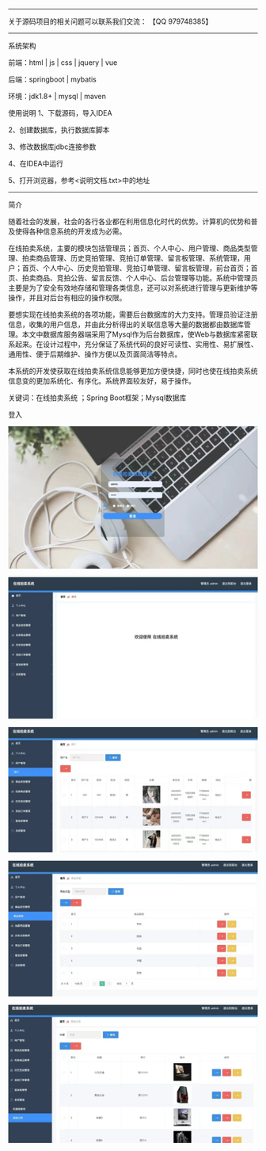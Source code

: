 ***************************************************************
关于源码项目的相关问题可以联系我们交流： 【QQ 979748385】
                                         
     
***************************************************************

系统架构

前端：html | js | css | jquery | vue

后端：springboot | mybatis

环境：jdk1.8+ | mysql | maven

使用说明
1、下载源码，导入IDEA

2、创建数据库，执行数据库脚本

3、修改数据库jdbc连接参数

4、在IDEA中运行

5、打开浏览器，参考<说明文档.txt>中的地址

***************************************************************

简介

随着社会的发展，社会的各行各业都在利用信息化时代的优势。计算机的优势和普及使得各种信息系统的开发成为必需。

在线拍卖系统，主要的模块包括管理员；首页、个人中心、用户管理、商品类型管理、拍卖商品管理、历史竞拍管理、竞拍订单管理、留言板管理、系统管理，用户；首页、个人中心、历史竞拍管理、竞拍订单管理、留言板管理，前台首页；首页、拍卖商品、竞拍公告、留言反馈、个人中心、后台管理等功能。系统中管理员主要是为了安全有效地存储和管理各类信息，还可以对系统进行管理与更新维护等操作，并且对后台有相应的操作权限。

要想实现在线拍卖系统的各项功能，需要后台数据库的大力支持。管理员验证注册信息，收集的用户信息，并由此分析得出的关联信息等大量的数据都由数据库管理。本文中数据库服务器端采用了Mysql作为后台数据库，使Web与数据库紧密联系起来。在设计过程中，充分保证了系统代码的良好可读性、实用性、易扩展性、通用性、便于后期维护、操作方便以及页面简洁等特点。

本系统的开发使获取在线拍卖系统信息能够更加方便快捷，同时也使在线拍卖系统信息变的更加系统化、有序化。系统界面较友好，易于操作。

关键词：在线拍卖系统  ；Spring Boot框架；Mysql数据库



登入

![输入图片说明](8aeea3de80df9537253ea3583f05067.jpg)

![输入图片说明](c29417f9ef689d37aee4e89be476e0d.jpg)

![输入图片说明](c1d163837b12c92715738e1f6b21dce.jpg)

![输入图片说明](e745337b57d833381e0b02b57014e6b.jpg)

![输入图片说明](67939130705e0ef4ea211df807732dd.jpg)
